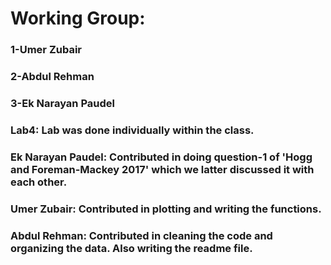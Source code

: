 # Working Group:
### 1-Umer Zubair
### 2-Abdul Rehman
### 3-Ek Narayan Paudel


### Lab4: Lab was done individually within the class. 

### Ek Narayan Paudel: Contributed in doing question-1 of 'Hogg and Foreman-Mackey 2017' which we latter discussed it with each other.
### Umer Zubair: Contributed in plotting and writing the functions.

### Abdul Rehman: Contributed in cleaning the code and organizing the data. Also writing the readme file.

